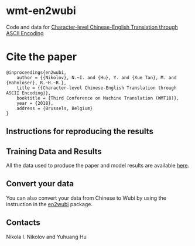 # wmt-en2wubi
Code and data for [Character-level Chinese-English Translation through ASCII Encoding](https://arxiv.org/abs/1805.03330)

# Cite the paper

```
@inproceedings{en2wubi,
    author = {{Nikolov}, N.~I. and {Hu}, Y. and {Xue Tan}, M. and {Hahnloser}, R.~H.~R.},
    title = {{Character-level Chinese-English Translation through ASCII Encoding}},
    booktitle = {Third Conference on Machine Translation (WMT18)},
    year = {2018},
    address = {Brussels, Belgium}
}
```


## Instructions for reproducing the results

## Training Data and Results

All the data used to produce the paper and model results are available [here](https://drive.google.com/open?id=12BJ2oKPxO7PBUW6qjJFhQ6447ghwmU9H).

## Convert your data

You can also convert your data from Chinese to Wubi by using the instruction
in the [en2wubi](./en2wubi) package.

## Contacts

Nikola I. Nikolov and Yuhuang Hu
